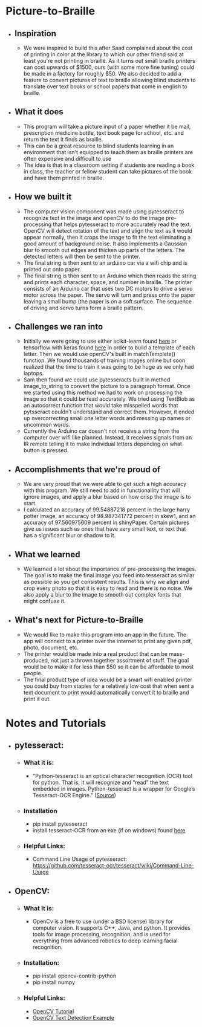 # Picture-to-Braille
* ## Inspiration
  * We were inspired to build this after Saad complained about the cost of printing in color at the library to which our other friend said at least you're not printing in braille. As it turns out small braille printers can cost upwards of $1500, ours (with some more fine tuning) could be made in a factory for roughly $50. We also decided to add a feature to convert pictures of text to braille allowing blind students to translate over text books or school papers that come in english to braille.

* ## What it does
  * This program will take a picture input of a paper whether it be mail, prescription medicine bottle, text book page for school, etc. and return the text it finds as braille.
  * This can be a great resource to blind students learning in an environment that isn't equipped to teach them as braille printers are often expensive and difficult to use
  * The idea is that in a classroom setting if students are reading a book in class, the teacher or fellow student can take pictures of the book and have them printed in braille.

* ## How we built it
  *  The computer vision component was made using pytesseract to recognize text in the image and openCV to do the image pre-processing that helps pytesseract to more accurately read the text. OpenCV will detect rotation of the text and align the text as it would appear normally, then it crops the image to fit the text eliminating a good amount of background noise. It also implements a Gaussian blur to smooth out edges and thicken up parts of the letters. The detected letters will then be sent to the printer.
  * The final string is then sent to an arduino car via a wifi chip and is printed out onto paper.
  * The final string is then sent to an Arduino which then reads the string and prints each character, space, and number in braille. The printer consists of an Arduino car that uses two DC motors to drive a servo motor across the paper. The servo will turn and press onto the paper leaving a small bump (the paper is on a soft surface. The sequence of driving and servo turns form a braille pattern.

* ## Challenges we ran into
  * Initially we were going to use either scikit-learn found [here](https://scikit-learn.org/stable/) or tensorflow with keras found [here](https://keras.io/) in order to build a template of each letter. Then we would use openCV's built in matchTemplate() function. We found thousands of training images online but soon realized that the time to train it was going to be huge as we only had laptops.
  * Sam then found we could use pytesseracts built in method image_to_string to convert the picture to a paragraph format. Once we started using this method we had to work on processing the image so that it could be read accurately. We tried using TextBlob as an autocorrect function that would take misspelled words that pytsseract couldn't understand and correct them. However, it ended up overcorrecting small one letter words and messing up names or uncommon words.
  * Currently the Arduino car doesn't not receive a string from the computer over wifi like planned. Instead, it receives signals from an IR remote telling it to make individual letters depending on what button is pressed.

* ## Accomplishments that we're proud of
  * We are very proud that we were able to get such a high accuracy with this program. We still need to add in functionallity that will ignore images, and apply a blur based on how crisp the image is to start.
  * I calculated an accuracy of 99.54887218 percent in the large harry potter image, an accuracy of 98.987341772 percent in skew1, and an accuracy of 97.560975609 percent in shinyPaper. Certain pictures give us issues such as ones that have very small text, or text that has a significant blur or shadow to it.

* ## What we learned
  * We learned a lot about the importance of pre-processing the images. The goal is to make the final image you feed into tesseract as similar as possible so you get consistent results. This is why we align and crop every photo so that it is easy to read and there is no noise. We also apply a blur to the image to smooth out complex fonts that might confuse it.

* ## What's next for Picture-to-Braille
  * We would like to make this program into an app in the future. The app will connect to a printer over the internet to print any given pdf, photo, document, etc.
  * The printer would be made into a real product that can be mass-produced, not just a thrown together assortment of stuff. The goal would be to make it for less than $50 so it can be affordable to most people.
  * The final product type of idea would be a smart wifi enabled printer you could buy from staples for a relatively low cost that when sent a text document to print would automatically convert it to braille and print it out.

# Notes and Tutorials
* ## pytesseract:
  * ### What it is:
    * "Python-tesseract is an optical character recognition (OCR) tool for python. That is, it will recognize and “read” the text embedded in images. Python-tesseract is a wrapper for Google’s Tesseract-OCR Engine." ([Source](https://pypi.org/project/pytesseract/))
  * ### Installation
    * pip install pytesseract
    * install tesseract-OCR from an exe (if on windows) found [here](https://github.com/tesseract-ocr/tesseract/wiki)
  * ### Helpful Links:
    * Command Line Usage of pytesseract: https://github.com/tesseract-ocr/tesseract/wiki/Command-Line-Usage

* ## OpenCV:  
  * ### What it is:
    * OpenCv is a free to use (under a BSD license) library for computer vision. It supports C++, Java, and python. It provides tools for image processing, recognition, and is used for everything from advanced robotics to deep learning facial recognition.
  * ### Installation:
    * pip install opencv-contrib-python
    * pip install numpy
  * ### Helpful Links:
    * [OpenCV Tutorial](https://docs.opencv.org/3.4/d8/d4b/tutorial_py_knn_opencv.html)
    * [OpenCV Text Detection Example](https://www.pyimagesearch.com/2018/08/20/opencv-text-detection-east-text-detector/)
